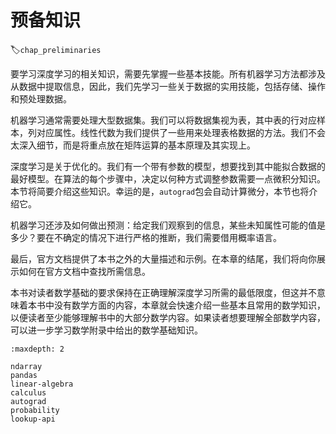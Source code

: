 #  预备知识
:label:`chap_preliminaries`

要学习深度学习的相关知识，需要先掌握一些基本技能。所有机器学习方法都涉及从数据中提取信息，因此，我们先学习一些关于数据的实用技能，包括存储、操作和预处理数据。

机器学习通常需要处理大型数据集。我们可以将数据集视为表，其中表的行对应样本，列对应属性。线性代数为我们提供了一些用来处理表格数据的方法。我们不会太深入细节，而是将重点放在矩阵运算的基本原理及其实现上。

深度学习是关于优化的。我们有一个带有参数的模型，想要找到其中能拟合数据的最好模型。在算法的每个步骤中，决定以何种方式调整参数需要一点微积分知识。本节将简要介绍这些知识。幸运的是，`autograd`包会自动计算微分，本节也将介绍它。

机器学习还涉及如何做出预测：给定我们观察到的信息，某些未知属性可能的值是多少？要在不确定的情况下进行严格的推断，我们需要借用概率语言。

最后，官方文档提供了本书之外的大量描述和示例。在本章的结尾，我们将向你展示如何在官方文档中查找所需信息。

本书对读者数学基础的要求保持在正确理解深度学习所需的最低限度，但这并不意味着本书中没有数学方面的内容，本章就会快速介绍一些基本且常用的数学知识，以便读者至少能够理解书中的大部分数学内容。如果读者想要理解全部数学内容，可以进一步学习数学附录中给出的数学基础知识。

```toc
:maxdepth: 2

ndarray
pandas
linear-algebra
calculus
autograd
probability
lookup-api
```
